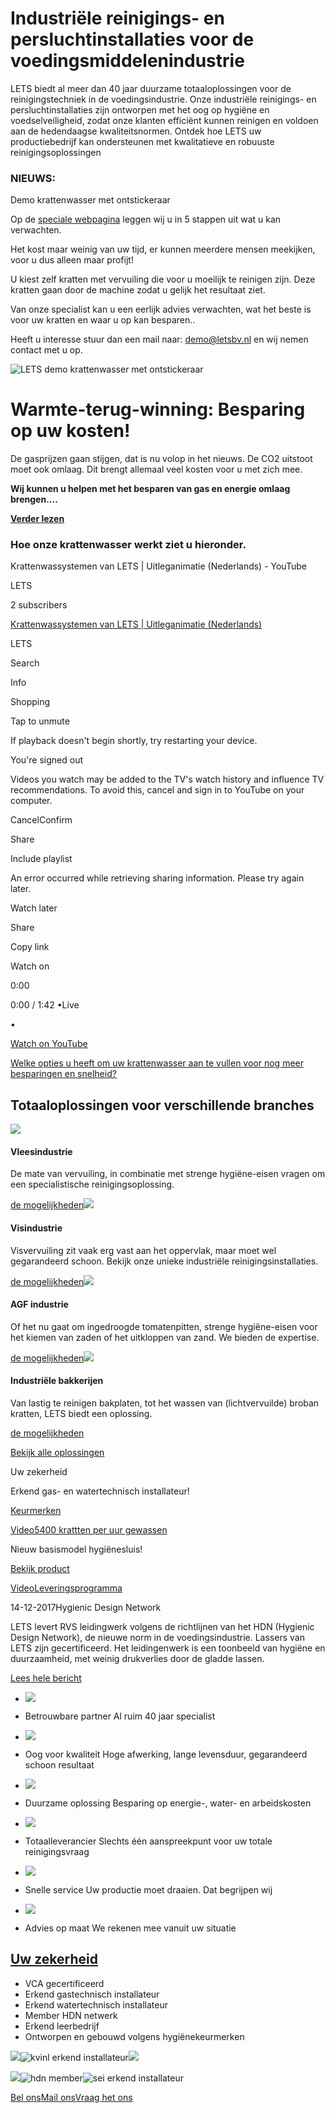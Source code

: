 # Industriële reinigings- en persluchtinstallaties voor de voedingsmiddelenindustrie

LETS biedt al meer dan 40 jaar duurzame totaaloplossingen voor de reinigingstechniek in de voedingsindustrie. Onze industriële reinigings- en persluchtinstallaties zijn ontworpen met het oog op hygiëne en voedselveiligheid, zodat onze klanten efficiënt kunnen reinigen en voldoen aan de hedendaagse kwaliteitsnormen. Ontdek hoe LETS uw productiebedrijf kan ondersteunen met kwalitatieve en robuuste reinigingsoplossingen

### NIEUWS:

Demo krattenwasser met ontstickeraar

Op de [speciale webpagina](http://letsbv-8546188.hs-sites.com/nl/krattenwasser "Bezoek krattenwasser met ontstickeraar") leggen wij u in 5 stappen uit wat u kan verwachten.

Het kost maar weinig van uw tijd, er kunnen meerdere mensen meekijken, voor u dus alleen maar profijt!

U kiest zelf kratten met vervuiling die voor u moeilijk te reinigen zijn. Deze kratten gaan door de machine zodat u gelijk het resultaat ziet.

Van onze specialist kan u een eerlijk advies verwachten, wat het beste is voor uw kratten en waar u op kan besparen..

Heeft u interesse stuur dan een mail naar: [demo@letsbv.nl](mailto:demo@letsbv.nl) en wij nemen contact met u op.

![LETS demo krattenwasser met ontstickeraar](https://letsbv.nl/resources/media/LETS%20media/Industriele%20wasunits/krattenwassystemen/LETS%20demo%20krattenwasser%20met%20ontstickeraar.jpeg)

# Warmte-terug-winning: Besparing op uw kosten!

De gasprijzen gaan stijgen, dat is nu volop in het nieuws. De CO2 uitstoot moet ook omlaag. Dit brengt allemaal veel kosten voor u met zich mee.

**Wij kunnen u helpen met het besparen van gas en energie omlaag brengen....**

**[Verder lezen](https://www.letsbv.nl/assortiment/warmwatervoorziening/warmteterugwininstallatie "Ik wil meer lezen")**

### Hoe onze krattenwasser werkt ziet u hieronder.

Krattenwassystemen van LETS \| Uitleganimatie (Nederlands) - YouTube

LETS

2 subscribers

[Krattenwassystemen van LETS \| Uitleganimatie (Nederlands)](https://www.youtube.com/watch?v=yKWVPhYCqTQ)

LETS

Search

Info

Shopping

Tap to unmute

If playback doesn't begin shortly, try restarting your device.

You're signed out

Videos you watch may be added to the TV's watch history and influence TV recommendations. To avoid this, cancel and sign in to YouTube on your computer.

CancelConfirm

Share

Include playlist

An error occurred while retrieving sharing information. Please try again later.

Watch later

Share

Copy link

Watch on

0:00

0:00 / 1:42
•Live

•

[Watch on YouTube](https://www.youtube.com/watch?v=yKWVPhYCqTQ "Watch on YouTube")

[Welke opties u heeft om uw krattenwasser aan te vullen voor nog meer besparingen en snelheid?](https://letsbv.nl/assortiment/industriele_wasinstallaties/krattenwassystemen/krattenwassers "Uitbreidingsmogelijkheden Krattenwasser")

## Totaaloplossingen voor verschillende branches

[![](https://letsbv.nl/resources/images/home_blocks/ico_vleesindustrie.png)](https://letsbv.nl/uw_branche/vleesindustrie)

#### Vleesindustrie

De mate van vervuiling, in combinatie met strenge hygiëne-eisen vragen om een specialistische reinigingsoplossing.

[de mogelijkheden](https://letsbv.nl/uw_branche/vleesindustrie)[![](https://letsbv.nl/resources/images/home_blocks/ico_visindustrie.png)](https://letsbv.nl/uw_branche/visindustrie)

#### Visindustrie

Visvervuiling zit vaak erg vast aan het oppervlak, maar moet wel gegarandeerd schoon. Bekijk onze unieke industriële reinigingsinstallaties.

[de mogelijkheden](https://letsbv.nl/uw_branche/visindustrie)[![](https://letsbv.nl/resources/images/home_blocks/ico_agf_industrie.png)](https://letsbv.nl/uw_branche/agf_industrie)

#### AGF industrie

Of het nu gaat om ingedroogde tomatenpitten, strenge hygiëne-eisen voor het kiemen van zaden of het uitkloppen van zand. We bieden de expertise.

[de mogelijkheden](https://letsbv.nl/uw_branche/agf_industrie)[![](https://letsbv.nl/resources/images/home_blocks/ico_industriele_bakkerijen.png)](https://letsbv.nl/uw_branche/industriele_bakkerijen)

#### Industriële bakkerijen

Van lastig te reinigen bakplaten, tot het wassen van (lichtvervuilde) broban kratten, LETS biedt een oplossing.

[de mogelijkheden](https://letsbv.nl/uw_branche/industriele_bakkerijen)

[Bekijk alle oplossingen](https://letsbv.nl/home)

Uw zekerheid

Erkend gas- en watertechnisch installateur!

[Keurmerken](https://letsbv.nl/over_lets_bv/certificeringen)

[Video5400 krattten per uur gewassen](https://youtube.com/embed/dtAuSip2Qq8?rel=0)

Nieuw basismodel hygiënesluis!

[Bekijk product](https://letsbv.nl/assortiment/rvs_bedrijfsinrichting/hygiene_apparatuur/hygienesluizen)

[VideoLeveringsprogramma](https://youtube.com/embed/wu8WmFhT8PE?rel=0)

14-12-2017Hygienic Design Network

LETS levert RVS leidingwerk volgens de richtlijnen van het HDN (Hygienic Design Network), de nieuwe norm in de voedingsindustrie. Lassers van LETS zijn gecertificeerd. Het leidingenwerk is een toonbeeld van hygiëne en duurzaamheid, met weinig drukverlies door de gladde lassen.

[Lees hele bericht](https://letsbv.nl/nieuws/hdn__de_nieuwe_norm_in_de_voedingsindustrie)

- ![](https://letsbv.nl/resources/images/icon_betrouwbaar.png)
- Betrouwbare partner
Al ruim 40 jaar specialist


- ![](https://letsbv.nl/resources/images/icon_kwaliteit.png)
- Oog voor kwaliteit
Hoge afwerking, lange levensduur, gegarandeerd schoon resultaat


- ![](https://letsbv.nl/resources/images/icon_duurzaam.png)
- Duurzame oplossing
Besparing op energie-, water- en arbeidskosten


- ![](https://letsbv.nl/resources/images/icon_totaal.png)
- Totaalleverancier
Slechts één aanspreekpunt voor uw totale reinigingsvraag


- ![](https://letsbv.nl/resources/images/icon_service.png)
- Snelle service
Uw productie moet draaien. Dat begrijpen wij


- ![](https://letsbv.nl/resources/images/icon_advies.png)
- Advies op maat
We rekenen mee vanuit uw situatie


## [Uw zekerheid](https://letsbv.nl/over_lets_bv/certificeringen "Lees meer over onze certificeringen")

- VCA gecertificeerd
- Erkend gastechnisch installateur
- Erkend watertechnisch installateur
- Member HDN netwerk
- Erkend leerbedrijf
- Ontworpen en gebouwd volgens hygiënekeurmerken

![](https://letsbv.nl/resources/media/Logos%20zekerheden/VCA_logo_1000x569px_RGB_2.0.png)![kvinl erkend installateur](https://letsbv.nl/resources/media/Logos%20zekerheden/kvinl-erkend-installateur.png)![](https://letsbv.nl/resources/media/InstallQ-logo-RGB.png)

![](https://letsbv.nl/resources/media/sbb-beeldmerk.png)![hdn member](https://letsbv.nl/resources/media/Logos%20zekerheden/hdnmember.png)![sei erkend installateur](https://letsbv.nl/resources/media/Logos%20zekerheden/sei-erkend-installateur.png)

[Bel ons](https://letsbv.nl/contact "Bel ons")[Mail ons](https://letsbv.nl/contact "Mail ons")[Vraag het ons](https://letsbv.nl/faq "Vraag het ons")